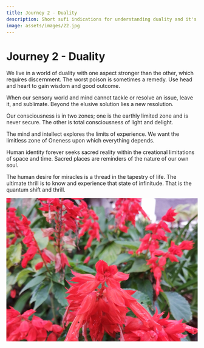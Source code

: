 ```yaml
---
title: Journey 2 - Duality
description: Short sufi indications for understanding duality and it's single source
image: assets/images/22.jpg
---
```


# Journey 2 - Duality

We live in a world of duality with one aspect stronger than the other, which requires discernment. The worst poison is sometimes a remedy. Use head and heart to gain wisdom and good outcome.  

When our sensory world and mind cannot tackle or resolve an issue, leave it, and sublimate. Beyond the elusive solution lies a new resolution.  

Our consciousness is in two zones; one is the earthly limited zone and is never secure. The other is total consciousness of light and delight.    

The mind and intellect explores the limits of experience. We want the limitless zone of Oneness upon which everything depends.  

Human identity forever seeks sacred reality within the creational limitations of space and time. Sacred places are reminders of the nature of our own soul.  

The human desire for miracles is a thread in the tapestry of life. The ultimate thrill is to know and experience that state of infinitude. That is the quantum shift and thrill. 

![Duality](../../assets/images/22.jpg)